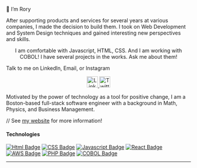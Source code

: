 👋 I’m Rory

After supporting products and services for several years at various companies, I made the decision to build them. I took on Web Development and System Design techniques and gained interesting new perspectives and skills.

<p align="center">
  I am comfortable with Javascript, HTML, CSS. And I am working with COBOL! I have several projects in the works. Ask me about them! 
</p>

<p align="center">
  <p> Talk to me on LinkedIn, Email, or Instagram </p>
</p>

<!---
roryparker/roryparker is a ✨ special ✨ repository because its `README.md` (this file) appears on your GitHub profile.
You can click the Preview link to take a look at your changes.
--->

<p align="center">
  <a target = "_blank" href="https://www.linkedin.com/in/roryp/">
    <img src = "https://img.icons8.com/nolan/64/linkedin.png" width="30px;" alt="LinkedIn" />
  </a>
  <a target = "_blank" href="https://www.instagram.com/rorysethparker/">
    <img src = "https://img.icons8.com/nolan/64/instagram-new.png" width="30px;" alt="Twitter" />
  </a>
</p>



Motivated by the power of technology as a tool for positive change, I am a Boston-based full-stack software engineer with a background in Math, Physics, and Business Management.

// See [my website](xxxxxxxxxxxxxxxx) for more information!

#### Technologies
[![Html Badge](https://img.shields.io/static/v1?label=|&message=HTML5&color=orange&style=plastic&logo=html5)](#) [![CSS Badge](https://img.shields.io/static/v1?label=|&message=CSS3&color=blue&style=plastic&logo=css3)](#) [![Javascript Badge](https://img.shields.io/static/v1?label=|&message=JAVASCRIPT&color=yellow&style=plastic&logo=javascript)](#) [![React Badge](https://img.shields.io/static/v1?label=|&message=REACT.JS&color=lightblue&style=plastic&logo=react)](#) [![AWS Badge](https://img.shields.io/static/v1?label=|&message=AWS&color=cdd148&style=plastic&logo=amazon)](#) [![PHP Badge](https://img.shields.io/static/v1?label=|&message=PHP&color=70a1ff&style=plastic&logo=php)](#) [![COBOL Badge](https://img.shields.io/static/v1?label=|&message=COBOL&color=cdd148&style=plastic&logo=cobol)](#)


---

